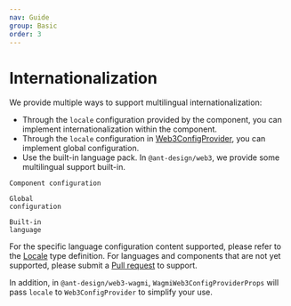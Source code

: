 ```yaml
---
nav: Guide
group: Basic
order: 3
---
```


# Internationalization

We provide multiple ways to support multilingual internationalization:

- Through the `locale` configuration provided by the component, you can implement internationalization within the component.
- Through the `locale` configuration in [Web3ConfigProvider](../../packages/web3/src/web3-config-provider/index.md), you can implement global configuration.
- Use the built-in language pack. In `@ant-design/web3`, we provide some multilingual support built-in.

<code src="./demos/intl.tsx">Component configuration</code>

<code src="./demos/intl-with-provider.tsx">Global configuration</code>

<code src="./demos/intl-with-builtin.tsx">Built-in language</code>

For the specific language configuration content supported, please refer to the [Locale](https://github.com/ant-design/ant-design-web3/blob/main/packages/common/src/locale/en_US.ts) type definition. For languages and components that are not yet supported, please submit a [Pull request](https://github.com/ant-design/ant-design-web3/pulls) to support.

In addition, in `@ant-design/web3-wagmi`, `WagmiWeb3ConfigProviderProps` will pass `locale` to `Web3ConfigProvider` to simplify your use.
